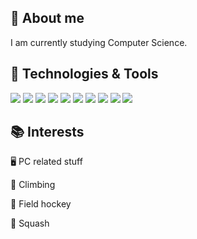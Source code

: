 ## :notebook: About me
I am currently studying Computer Science.  

## :wrench: Technologies & Tools
<!-- Simple-icons 
  Space - %20
  Simple layout without icon
    ![](https://img.shields.io/badge/Editor%20-Visual%20Studio%20Code-red)
  Simple layout with icon
    ![](https://img.shields.io/static/v1?label=Editor&message=Visual%20Studio%20Code&color=red&style=flat&logo=visualstudiocode)
-->
![](https://img.shields.io/static/v1?label=OS&message=Linux&color=important&style=flat&logo=linux)<!-- Operative system -->
![](https://img.shields.io/static/v1?label=OS&message=Windows&color=important&style=flat&logo=windows)
![](https://img.shields.io/static/v1?label=Code&message=Java&color=green&style=flat&logo=java)<!-- Languages -->
![](https://img.shields.io/static/v1?label=Code&message=React&color=green&style=flat&logo=react&logoColor=white)
![](https://img.shields.io/static/v1?label=Tools&message=MySQL&color=blue&style=flat&logo=mysql&logoColor=white)<!-- Tools -->
![](https://img.shields.io/static/v1?label=Tools&message=PostGreSQL&color=blue&style=flat&logo=postgresql&logoColor=white)
![](https://img.shields.io/static/v1?label=Tools&message=Git&color=blue&style=flat&logo=git&logoColor=white)
![](https://img.shields.io/static/v1?label=Shell&message=Bash&color=yellowgreem&style=flat&logo=gnubash&logoColor=white)<!-- Shell -->
![](https://img.shields.io/static/v1?label=Editor&message=Intellij&color=red&style=flat&logo=intellijidea)<!-- Editors -->
![](https://img.shields.io/static/v1?label=Editor&message=Visual%20Studio%20Code&color=red&style=flat&logo=visualstudiocode)

## :books: Interests 
:desktop_computer: PC related stuff

:climbing: Climbing

:field_hockey: Field hockey

:tennis: Squash

<!--
**luigi989/luigi989** is a ✨ _special_ ✨ repository because its `README.md` (this file) appears on your GitHub profile.

Here are some ideas to get you started:

- 🔭 I’m currently working on ...
- 🌱 I’m currently learning ...
- 👯 I’m looking to collaborate on ...
- 🤔 I’m looking for help with ...
- 💬 Ask me about ...
- 📫 How to reach me: ...
- 😄 Pronouns: ...
- ⚡ Fun fact: ...
-->
